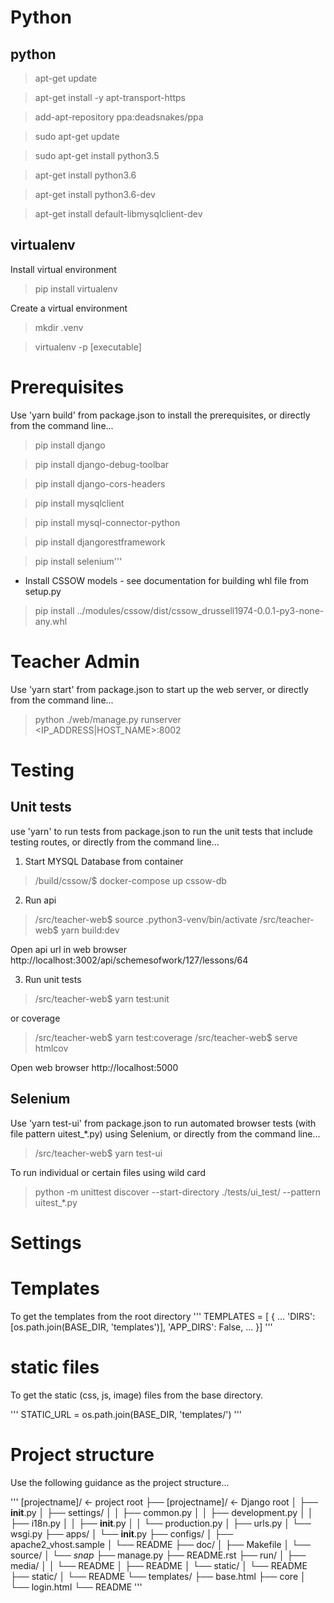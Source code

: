 # Python

## python 
> apt-get update

> apt-get install -y apt-transport-https 

> add-apt-repository ppa:deadsnakes/ppa

> sudo apt-get update

> sudo apt-get install python3.5

> apt-get install python3.6

> apt-get install python3.6-dev

> apt-get install default-libmysqlclient-dev

## virtualenv

Install virtual environment

> pip install virtualenv

Create a virtual environment

> mkdir .venv

> virtualenv -p [executable]

# Prerequisites

Use 'yarn build' from package.json to install the prerequisites, or directly from the command line...

> pip install django

> pip install django-debug-toolbar

> pip install django-cors-headers

> pip install mysqlclient

> pip install mysql-connector-python

> pip install djangorestframework

> pip install selenium'''

- Install CSSOW models - see documentation for building whl file from setup.py

> pip install ../modules/cssow/dist/cssow_drussell1974-0.0.1-py3-none-any.whl 

# Teacher Admin

Use 'yarn start' from package.json to start up the web server, or directly from the command line...

> python ./web/manage.py runserver <IP_ADDRESS|HOST_NAME>:8002

# Testing

## Unit tests

use 'yarn' to run tests from package.json to run the unit tests that include testing routes, or directly from the command line...

1. Start MYSQL Database from container

>  /build/cssow/$ docker-compose up cssow-db

2. Run api

> /src/teacher-web$ source .python3-venv/bin/activate 
> /src/teacher-web$ yarn build:dev

Open api url in web browser http://localhost:3002/api/schemesofwork/127/lessons/64

3. Run unit tests

> /src/teacher-web$ yarn test:unit

or coverage

> /src/teacher-web$ yarn test:coverage
> /src/teacher-web$ serve htmlcov

Open web browser http://localhost:5000

## Selenium 

Use 'yarn test-ui' from package.json to run automated browser tests (with file pattern uitest_*.py) using Selenium, or directly from the command line...

> /src/teacher-web$ yarn test-ui

To run individual or certain files using wild card

> python -m unittest discover --start-directory ./tests/ui_test/ --pattern uitest_*.py

# Settings

# Templates
To get the templates from the root directory
'''
TEMPLATES = [
    {
        ...
        'DIRS': [os.path.join(BASE_DIR, 'templates')],
        'APP_DIRS': False,
        ...
    }]
'''

# static files
To get the static (css, js, image) files from the base directory.

'''
STATIC_URL = os.path.join(BASE_DIR, 'templates/')
'''

# Project structure

Use the following guidance as the project structure...

'''
[projectname]/                  <- project root
├── [projectname]/              <- Django root
│   ├── __init__.py
│   ├── settings/
│   │   ├── common.py
│   │   ├── development.py
│   │   ├── i18n.py
│   │   ├── __init__.py
│   │   └── production.py
│   ├── urls.py
│   └── wsgi.py
├── apps/
│   └── __init__.py
├── configs/
│   ├── apache2_vhost.sample
│   └── README
├── doc/
│   ├── Makefile
│   └── source/
│       └── *snap*
├── manage.py
├── README.rst
├── run/
│   ├── media/
│   │   └── README
│   ├── README
│   └── static/
│       └── README
├── static/
│   └── README
└── templates/
    ├── base.html
    ├── core
    │   └── login.html
    └── README
'''
